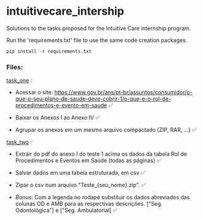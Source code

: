 # intuitivecare_intership

Solutions to the tasks proposed for the Intuitive Care internship program.

Run the 'requirements.txt' file to use the same code creation packages.

~~~python
pip install -r requirements.txt
~~~

### Files: 

[task_one](https://github.com/andrenp2/intuitivecare_intership/blob/main/task_one.py) : 

  * Acessar o site: https://www.gov.br/ans/pt-br/assuntos/consumidor/o-que-o-seu-plano-de-saude-deve-cobrir-1/o-que-e-o-rol-de-procedimentos-e-evento-em-saude :white_check_mark:

  * Baixar os Anexos I ao Anexo IV :white_check_mark:

  * Agrupar os anexos em um mesmo arquivo compactado (ZIP, RAR, ...) :white_check_mark:

[task_two](https://github.com/andrenp2/intuitivecare_intership/blob/main/task_two.py) :

  * Extrair do pdf do anexo I do teste 1 acima os dados da tabela Rol de Procedimentos e Eventos em Saúde (todas as páginas) :white_check_mark:

  * Salvar dados em uma tabela estruturada, em csv :white_check_mark:
  
  * Zipar o csv num arquivo "Teste_{seu_nome}.zip". :white_check_mark:

  * *Bonus*: Com a legenda no rodapé substituir os dados abreviados das colunas OD e AMB para as respectivas descrições. ["Seg. Odontológica"] e ["Seg. Ambulatorial] :white_check_mark:
